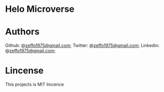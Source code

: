 # Helo Microverse

# Authors

Github: @zeffo1975@gmail.com;
Twitter: @zeffo1975@gmail.com;
Linkedin: @zeffo1975@gmail.com;

# Lincense

This projects is MIT lincence